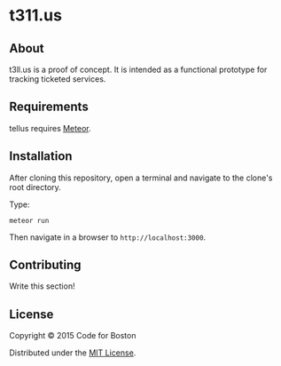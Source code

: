 # t311.us

## About

t3ll.us is a proof of concept. It is intended as a functional prototype
for tracking ticketed services.

## Requirements

tellus requires [Meteor](https://www.meteor.com).

## Installation

After cloning this repository, open a terminal and navigate to the
clone's root directory.

Type:

```meteor run```

Then navigate in a browser to `http://localhost:3000`.

## Contributing

Write this section!

## License

Copyright © 2015 Code for Boston

Distributed under the [MIT License](LICENSE).
